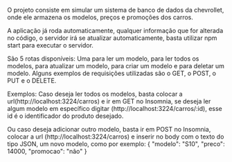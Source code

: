 O projeto consiste em simular um sistema de banco de dados da chevrollet, onde ele armazena os modelos, preços e promoções dos carros.

A aplicação já roda automaticamente, qualquer informação que for alterada no código, o servidor irá se atualizar automaticamente, basta 
utilizar npm start para executar o servidor.

São 5 rotas disponíveis: Uma para ler um modelo, para ler todos os modelos, para atualizar um modelo, para criar um modelo e para deletar
um modelo. Alguns exemplos de requisições utilizadas são o GET, o POST, o PUT e o DELETE.

Exemplos:
Caso deseja ler todos os modelos, basta colocar a url(http://localhost:3224/carros) e ir em GET no Insomnia, se deseja ler 
algum modelo em específico digitar (http://localhost:3224/carros/:id), esse id é o identificador do produto desejado. 


Ou caso deseja adicionar outro modelo, basta ir em POST no Insomnia, colocar a url (http://localhost:3224/carros) e inserir no body com o 
texto do tipo JSON, um novo modelo, como por exemplo:
{
"modelo": "S10",
"preco": 14000,
"promocao": "não" 
}


